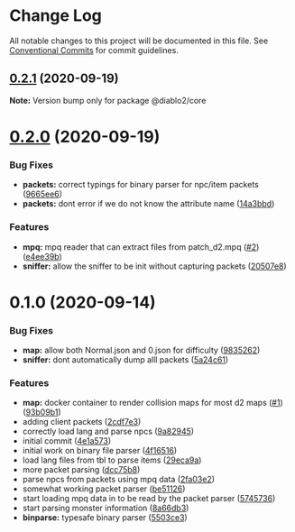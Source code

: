 # Change Log

All notable changes to this project will be documented in this file.
See [Conventional Commits](https://conventionalcommits.org) for commit guidelines.

## [0.2.1](https://github.com/blacha/diablo2/compare/v0.2.0...v0.2.1) (2020-09-19)

**Note:** Version bump only for package @diablo2/core





# [0.2.0](https://github.com/blacha/diablo2/compare/v0.1.0...v0.2.0) (2020-09-19)


### Bug Fixes

* **packets:** correct typings for binary parser for npc/item packets ([9665ee6](https://github.com/blacha/diablo2/commit/9665ee6945e9b5cf590af3ae8d6e74b58aabe800))
* **packets:** dont error if we do not know the attribute name ([14a3bbd](https://github.com/blacha/diablo2/commit/14a3bbd2871c5187a362681e78b11cceac847361))


### Features

* **mpq:** mpq reader that can extract files from patch_d2.mpq ([#2](https://github.com/blacha/diablo2/issues/2)) ([e4ee39b](https://github.com/blacha/diablo2/commit/e4ee39bd63bd3f6f29c8df4de01aaa9970df234d))
* **sniffer:** allow the sniffer to be init without capturing packets ([20507e8](https://github.com/blacha/diablo2/commit/20507e82d7f0cecb3fc4ee12ad36d2a66af5e0f0))





# 0.1.0 (2020-09-14)


### Bug Fixes

* **map:** allow both Normal.json and 0.json for difficulty ([9835262](https://github.com/blacha/diablo2/commit/98352622ed81b180b63ed150791d73762d98854a))
* **sniffer:** dont automatically dump alll packets ([5a24c61](https://github.com/blacha/diablo2/commit/5a24c6127abaf3be00473604f494e16f4c881a5a))


### Features

* **map:** docker container to render collision maps for most d2 maps ([#1](https://github.com/blacha/diablo2/issues/1)) ([93b09b1](https://github.com/blacha/diablo2/commit/93b09b13df18bd6211a09a9af62ce6c051f9c9e2))
* adding client packets ([2cdf7e3](https://github.com/blacha/diablo2/commit/2cdf7e3e4c13471fcad75f2c31cd008c2ec9c286))
* correctly load lang and parse npcs ([9a82945](https://github.com/blacha/diablo2/commit/9a8294541b0b778449cbf811bed82bae1078379f))
* initial commit ([4e1a573](https://github.com/blacha/diablo2/commit/4e1a573675ebb619b8e3a469b2ae398928cbc25f))
* initial work on binary file parser ([4f16516](https://github.com/blacha/diablo2/commit/4f165169f7294f51a2930690428b18aa1d42fae8))
* load lang files from tbl to parse items ([29eca9a](https://github.com/blacha/diablo2/commit/29eca9a8226b7f3f8155df628bd7772d5e98e48a))
* more packet parsing ([dcc75b8](https://github.com/blacha/diablo2/commit/dcc75b8b9b0d2eaa18f6763a512f39984e12b327))
* parse npcs from packets using mpq data ([2fa03e2](https://github.com/blacha/diablo2/commit/2fa03e23ddc449e4a19ac687d13dc51cd31abbea))
* somewhat working packet parser ([be51126](https://github.com/blacha/diablo2/commit/be511266d7920f234c22bfb1a933a14d1c66b7bc))
* start loading mpq data in to be read by the packet parser ([5745736](https://github.com/blacha/diablo2/commit/5745736b03fa0978a0b0eb420527925fbb3ef1de))
* start parsing monster information ([8a66db3](https://github.com/blacha/diablo2/commit/8a66db3c91f0686d41c73827ca31c493a5fc4c77))
* **binparse:** typesafe binary parser ([5503ce3](https://github.com/blacha/diablo2/commit/5503ce302a597e860ddda608386f17e3e9624579))
